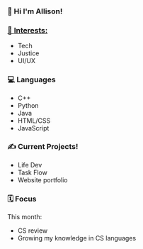 ### 💌 Hi I'm Allison!
### <ins>🌱 **Interests:**</ins>
- Tech
- Justice
- UI/UX

### 💻 **Languages**

- C++
- Python
- Java
- HTML/CSS
- JavaScript

### ✍️ **Current Projects!**

- Life Dev
- Task Flow
- Website portfolio

### 🗓️ Focus

This month:
- CS review
- Growing my knowledge in CS languages

<!---
  ![Stats](https://github-readme-stats.vercel.app/api/top-langs/?username=allison-pham&layout=compact&theme=dark&langs_count=4)
allison-pham/allison-pham is a ✨ special ✨ repository because its `README.md` (this file) appears on your GitHub profile.
You can click the Preview link to take a look at your changes.
--->
